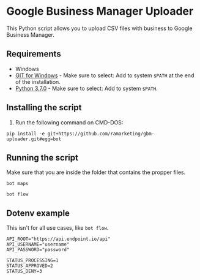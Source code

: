 # Google Business Manager Uploader

This Python script allows you to upload CSV files with business to Google Business Manager.

## Requirements
* Windows
* [GIT for Windows](https://github.com/git-for-windows/git/releases/latest) - Make sure to select: Add to system `$PATH` at the end of the installation.
* [Python 3.7.0](https://www.python.org/downloads/release/python-374/) - Make sure to select: Add to system `$PATH`.

## Installing the script
1. Run the following command on CMD-DOS:
```shell
pip install -e git+https://github.com/ramarketing/gbm-uploader.git#egg=bot
```

## Running the script

Make sure that you are inside the folder that contains the propper files.

```shell
bot maps

bot flow
```


## Dotenv example
This isn't for all use cases, like `bot flow`.

```
API_ROOT="https://api.endpoint.io/api"
API_USERNAME="username"
API_PASSWORD="password"

STATUS_PROCESSING=1
STATUS_APPROVED=2
STATUS_DENY=3
```
